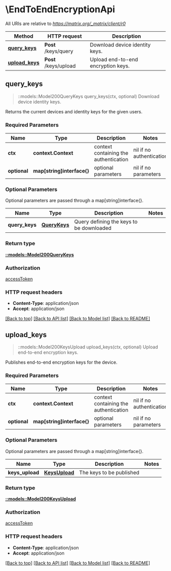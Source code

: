 # \EndToEndEncryptionApi

All URIs are relative to *https://matrix.org/_matrix/client/r0*

Method | HTTP request | Description
------------- | ------------- | -------------
[**query_keys**](EndToEndEncryptionApi.md#query_keys) | **Post** /keys/query | Download device identity keys.
[**upload_keys**](EndToEndEncryptionApi.md#upload_keys) | **Post** /keys/upload | Upload end-to-end encryption keys.



## query_keys

> ::models::Model200QueryKeys query_keys(ctx, optional)
Download device identity keys.

Returns the current devices and identity keys for the given users.

### Required Parameters


Name | Type | Description  | Notes
------------- | ------------- | ------------- | -------------
 **ctx** | **context.Context** | context containing the authentication | nil if no authentication
 **optional** | **map[string]interface{}** | optional parameters | nil if no parameters

### Optional Parameters

Optional parameters are passed through a map[string]interface{}.

Name | Type | Description  | Notes
------------- | ------------- | ------------- | -------------
 **query_keys** | [**QueryKeys**](QueryKeys.md)| Query defining the keys to be downloaded | 

### Return type

[**::models::Model200QueryKeys**](200_query_keys.md)

### Authorization

[accessToken](../README.md#accessToken)

### HTTP request headers

- **Content-Type**: application/json
- **Accept**: application/json

[[Back to top]](#) [[Back to API list]](../README.md#documentation-for-api-endpoints) [[Back to Model list]](../README.md#documentation-for-models) [[Back to README]](../README.md)


## upload_keys

> ::models::Model200KeysUpload upload_keys(ctx, optional)
Upload end-to-end encryption keys.

Publishes end-to-end encryption keys for the device.

### Required Parameters


Name | Type | Description  | Notes
------------- | ------------- | ------------- | -------------
 **ctx** | **context.Context** | context containing the authentication | nil if no authentication
 **optional** | **map[string]interface{}** | optional parameters | nil if no parameters

### Optional Parameters

Optional parameters are passed through a map[string]interface{}.

Name | Type | Description  | Notes
------------- | ------------- | ------------- | -------------
 **keys_upload** | [**KeysUpload**](KeysUpload.md)| The keys to be published | 

### Return type

[**::models::Model200KeysUpload**](200_keys_upload.md)

### Authorization

[accessToken](../README.md#accessToken)

### HTTP request headers

- **Content-Type**: application/json
- **Accept**: application/json

[[Back to top]](#) [[Back to API list]](../README.md#documentation-for-api-endpoints) [[Back to Model list]](../README.md#documentation-for-models) [[Back to README]](../README.md)

